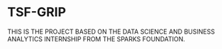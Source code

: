 # TSF-GRIP
THIS IS THE PROJECT BASED ON THE DATA SCIENCE AND BUSINESS ANALYTICS INTERNSHIP FROM THE SPARKS FOUNDATION.
